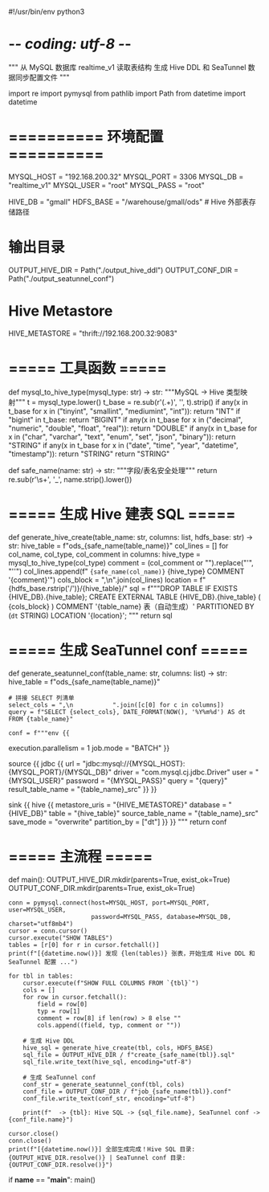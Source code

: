 #!/usr/bin/env python3
# -*- coding: utf-8 -*-
"""
从 MySQL 数据库 realtime_v1 读取表结构
生成 Hive DDL 和 SeaTunnel 数据同步配置文件
"""

import re
import pymysql
from pathlib import Path
from datetime import datetime

# ========== 环境配置 ==========
MYSQL_HOST = "192.168.200.32"
MYSQL_PORT = 3306
MYSQL_DB   = "realtime_v1"
MYSQL_USER = "root"
MYSQL_PASS = "root"

HIVE_DB = "gmall"
HDFS_BASE = "/warehouse/gmall/ods"   # Hive 外部表存储路径

# 输出目录
OUTPUT_HIVE_DIR = Path("./output_hive_ddl")
OUTPUT_CONF_DIR = Path("./output_seatunnel_conf")

# Hive Metastore
HIVE_METASTORE = "thrift://192.168.200.32:9083"

# ===== 工具函数 =====
def mysql_to_hive_type(mysql_type: str) -> str:
"""MySQL -> Hive 类型映射"""
t = mysql_type.lower()
t_base = re.sub(r'\(.+\)', '', t).strip()
if any(x in t_base for x in ("tinyint", "smallint", "mediumint", "int")):
return "INT"
if "bigint" in t_base:
return "BIGINT"
if any(x in t_base for x in ("decimal", "numeric", "double", "float", "real")):
return "DOUBLE"
if any(x in t_base for x in ("char", "varchar", "text", "enum", "set", "json", "binary")):
return "STRING"
if any(x in t_base for x in ("date", "time", "year", "datetime", "timestamp")):
return "STRING"
return "STRING"

def safe_name(name: str) -> str:
"""字段/表名安全处理"""
return re.sub(r'\s+', '_', name.strip().lower())

# ===== 生成 Hive 建表 SQL =====
def generate_hive_create(table_name: str, columns: list, hdfs_base: str) -> str:
hive_table = f"ods_{safe_name(table_name)}"
col_lines = []
for col_name, col_type, col_comment in columns:
hive_type = mysql_to_hive_type(col_type)
comment = (col_comment or "").replace("'", "''")
col_lines.append(f"    `{safe_name(col_name)}` {hive_type} COMMENT '{comment}'")
cols_block = ",\n".join(col_lines)
location = f"{hdfs_base.rstrip('/')}/{hive_table}/"
sql = f"""DROP TABLE IF EXISTS {HIVE_DB}.{hive_table};
CREATE EXTERNAL TABLE {HIVE_DB}.{hive_table}
(
{cols_block}
) COMMENT '{table_name} 表（自动生成）'
PARTITIONED BY (`dt` STRING)
LOCATION '{location}';
"""
return sql

# ===== 生成 SeaTunnel conf =====
def generate_seatunnel_conf(table_name: str, columns: list) -> str:
hive_table = f"ods_{safe_name(table_name)}"

    # 拼接 SELECT 列清单
    select_cols = ",\n           ".join([c[0] for c in columns])
    query = f"SELECT {select_cols}, DATE_FORMAT(NOW(), '%Y%m%d') AS dt FROM {table_name}"

    conf = f"""env {{
execution.parallelism = 1
job.mode = "BATCH"
}}

source {{
jdbc {{
url = "jdbc:mysql://{MYSQL_HOST}:{MYSQL_PORT}/{MYSQL_DB}"
driver = "com.mysql.cj.jdbc.Driver"
user = "{MYSQL_USER}"
password = "{MYSQL_PASS}"
query = "{query}"
result_table_name = "{table_name}_src"
}}
}}

sink {{
hive {{
metastore_uris = "{HIVE_METASTORE}"
database = "{HIVE_DB}"
table = "{hive_table}"
source_table_name = "{table_name}_src"
save_mode = "overwrite"
partition_by = ["dt"]
}}
}}
"""
return conf

# ===== 主流程 =====
def main():
OUTPUT_HIVE_DIR.mkdir(parents=True, exist_ok=True)
OUTPUT_CONF_DIR.mkdir(parents=True, exist_ok=True)

    conn = pymysql.connect(host=MYSQL_HOST, port=MYSQL_PORT, user=MYSQL_USER,
                           password=MYSQL_PASS, database=MYSQL_DB, charset="utf8mb4")
    cursor = conn.cursor()
    cursor.execute("SHOW TABLES")
    tables = [r[0] for r in cursor.fetchall()]
    print(f"[{datetime.now()}] 发现 {len(tables)} 张表，开始生成 Hive DDL 和 SeaTunnel 配置 ...")

    for tbl in tables:
        cursor.execute(f"SHOW FULL COLUMNS FROM `{tbl}`")
        cols = []
        for row in cursor.fetchall():
            field = row[0]
            typ = row[1]
            comment = row[8] if len(row) > 8 else ""
            cols.append((field, typ, comment or ""))

        # 生成 Hive DDL
        hive_sql = generate_hive_create(tbl, cols, HDFS_BASE)
        sql_file = OUTPUT_HIVE_DIR / f"create_{safe_name(tbl)}.sql"
        sql_file.write_text(hive_sql, encoding="utf-8")

        # 生成 SeaTunnel conf
        conf_str = generate_seatunnel_conf(tbl, cols)
        conf_file = OUTPUT_CONF_DIR / f"job_{safe_name(tbl)}.conf"
        conf_file.write_text(conf_str, encoding="utf-8")

        print(f"  -> {tbl}: Hive SQL -> {sql_file.name}, SeaTunnel conf -> {conf_file.name}")

    cursor.close()
    conn.close()
    print(f"[{datetime.now()}] 全部生成完成！Hive SQL 目录: {OUTPUT_HIVE_DIR.resolve()} | SeaTunnel conf 目录: {OUTPUT_CONF_DIR.resolve()}")

if __name__ == "__main__":
main()
